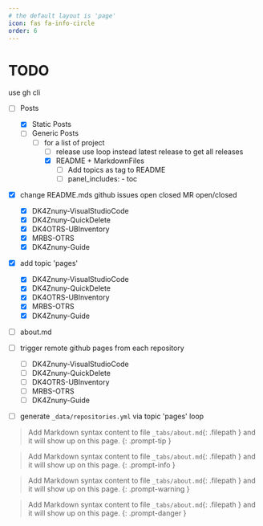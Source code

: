```yaml
---
# the default layout is 'page'
icon: fas fa-info-circle
order: 6
---
```


# TODO

use gh cli

- [ ] Posts
    - [x] Static Posts
    - [ ] Generic Posts
        - [ ] for a list of project
            - [ ] release use loop instead latest release to get all releases
            - [x] README + MarkdownFiles
                - [ ] Add topics as tag to README
                - [ ] panel_includes: - toc
- [x] change README.mds github issues open   closed  MR open/closed
    - [x] DK4Znuny-VisualStudioCode
    - [x] DK4Znuny-QuickDelete
    - [x] DK4OTRS-UBInventory
    - [x] MRBS-OTRS
    - [x] DK4Znuny-Guide
- [x] add topic 'pages'
    - [x] DK4Znuny-VisualStudioCode
    - [x] DK4Znuny-QuickDelete
    - [x] DK4OTRS-UBInventory
    - [x] MRBS-OTRS
    - [x] DK4Znuny-Guide
- [ ] about.md
- [ ] trigger remote github pages from each repository
    - [ ] DK4Znuny-VisualStudioCode
    - [ ] DK4Znuny-QuickDelete
    - [ ] DK4OTRS-UBInventory
    - [ ] MRBS-OTRS
    - [ ] DK4Znuny-Guide
- [ ] generate `_data/repositories.yml` via topic 'pages' loop


> Add Markdown syntax content to file `_tabs/about.md`{: .filepath } and it will show up on this page.
{: .prompt-tip }

> Add Markdown syntax content to file `_tabs/about.md`{: .filepath } and it will show up on this page.
{: .prompt-info }

> Add Markdown syntax content to file `_tabs/about.md`{: .filepath } and it will show up on this page.
{: .prompt-warning }

> Add Markdown syntax content to file `_tabs/about.md`{: .filepath } and it will show up on this page.
{: .prompt-danger }
